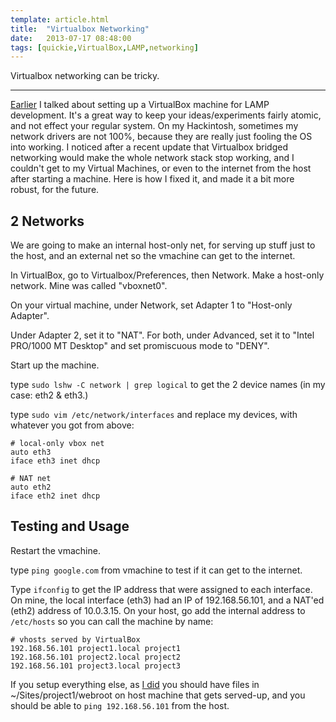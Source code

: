 ```yaml
---
template: article.html
title:  "Virtualbox Networking"
date:   2013-07-17 08:48:00
tags: [quickie,VirtualBox,LAMP,networking]
---
```


Virtualbox networking can be tricky.

---

[Earlier](/2013/01/31/easy-dev-environment.html) I talked about setting up a VirtualBox machine for LAMP development.  It's a great way to keep your ideas/experiments fairly atomic, and not effect your regular system.  On my Hackintosh, sometimes my network drivers are not 100%, because they are really just fooling the OS into working.  I noticed after a recent update that Virtualbox bridged networking would make the whole network stack stop working, and I couldn't get to my Virtual Machines, or even to the internet from the host after starting a machine.  Here is how I fixed it, and made it a bit more robust, for the future.

## 2 Networks

We are going to make an internal host-only net, for serving up stuff just to the host, and an external net so the vmachine can get to the internet.

In VirtualBox, go to Virtualbox/Preferences, then Network.  Make a host-only network. Mine was called "vboxnet0".

On your virtual machine, under Network, set Adapter 1 to "Host-only Adapter".

Under Adapter 2, set it to "NAT". For both, under Advanced, set it to "Intel PRO/1000 MT Desktop" and set promiscuous mode to "DENY".

Start up the machine.

type `sudo lshw -C network | grep logical` to get the 2 device names (in my case: eth2 & eth3.)

type `sudo vim /etc/network/interfaces` and replace my devices, with whatever you got from above:

    # local-only vbox net
    auto eth3
    iface eth3 inet dhcp

    # NAT net
    auto eth2
    iface eth2 inet dhcp

## Testing and Usage

Restart the vmachine.

type `ping google.com` from vmachine to test if it can get to the internet.

Type `ifconfig` to get the IP address that were assigned to each interface. On mine, the local interface (eth3) had an IP of 192.168.56.101, and a NAT'ed (eth2) address of 10.0.3.15. On your host, go add the internal address to `/etc/hosts` so you can call the machine by name:

    # vhosts served by VirtualBox
    192.168.56.101 project1.local project1
    192.168.56.101 project2.local project2
    192.168.56.101 project3.local project3

If you setup everything else, as [I did](/2013/01/31/easy-dev-environment.html) you should have files in ~/Sites/project1/webroot on host machine that gets served-up, and you should be able to `ping 192.168.56.101` from the host.
    
